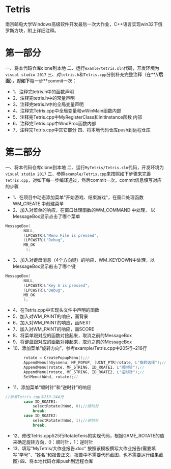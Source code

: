 # Tetris
南京邮电大学Windows高级软件开发最后一次大作业，C++语言实现win32下俄罗斯方块，附上详细注释。
# 第一部分
一、将本代码仓库clone到本地
二、运行`examle/tetris.sln`代码，开发环境为`visual studio 2017`
三、对`tetris.h`和`Tetris.cpp`分别补充完整注释（在**//**后面），对如下**每一步**commit一次：
- 1、注释完tetris.h中的函数声明
- 2、注释完tetris.h中的常量声明
- 3、注释完tetris.h中的全局变量声明
- 4、注释完Tetris.cpp中全局变量和wWinMain函数内部
- 5、注释完Tetris.cpp中MyRegisterClass和InitInstance函数 内部
- 6、注释完Tetris.cpp中WndProc函数内部
- 7、注释完Tetris.cpp中其它部分
四、将本地代码仓库push到远程仓库
# 第二部分
一、将本代码仓库clone到本地
二、运行`MyTetris/Tetris.sln`代码，开发环境为`visual studio 2017`
三、参照`example/Tetris.cpp`来按照如下步骤来完善`Tetris.cpp`，对如下每一步编译通过，然后commit一次，commit信息填写对应的步骤
- 1、在项目中动态添加菜单"开始游戏、结束游戏"，在窗口处理函数WM_CREATE 中创建菜单
- 2、加入对菜单的响应，在窗口处理函数的WM_COMMAND 中处理， 以MessageBox显示点击了哪个菜单
```c
MessageBox(
        NULL,
        (LPCWSTR)L"Menu File is pressed",
        (LPCWSTR)L"Debug",
        MB_OK
         );
```
- 3、加入对键盘消息（4个方向键）的响应，WM_KEYDOWN中处理，以MessageBox显示敲击了哪个键
```c
MessageBox(
        NULL,
        (LPCWSTR)L"Key A is pressed",
        (LPCWSTR)L"Debug",
        MB_OK
        );
```
- 4、在Tetris.cpp中实现头文件中声明的函数
- 5、加入对WM_PAINT的响应，画背景
- 6、加入对WM_PAINT的响应，画NEXT
- 7、加入对WM_PAINT的响应，画SCORE
- 8、将菜单跟对应的函数对接起来，取消之前的MessageBox
- 9、将键盘跟对应的函数对接起来，取消之前的MessageBox
- 10、添加菜单“旋转方向”，参考example/Tetris.cpp中205行~216行
```c
        rotate = CreatePopupMenu();//
        AppendMenu(hSysmenu, MF_POPUP, (UINT_PTR)rotate, L"旋转选择");//
		AppendMenu(rotate, MF_STRING, ID_ROATE1, L"顺时针");//
		AppendMenu(rotate, MF_STRING, ID_ROATE2, L"逆时针");//
		SetMenu(hWnd, rotate);//	
```
- 11、添加菜单“顺时针”和“逆时针”的响应
```c
//参考Tetris.cpp中239~244行
        case ID_ROATE1:
			selectRotate(hWnd, 0);//顺时针
			break;
		case ID_ROATE2:
			selectRotate(hWnd, 1);//逆时针
			break;
```
- 12、修改Tetris.cpp525行RotateTeris的实现代码，根据GAME_ROTATE的值来确定旋转方向，0：顺时针，1：逆时针
- 13、填写"MyTetris/大作业报告.doc" 按照该模板撰写大作业报告(需要填写“学号”、“姓名”和报告正文，报告中不需要代码截图，也不需要运行结果截图)
四、将本地代码仓库push到远程仓库